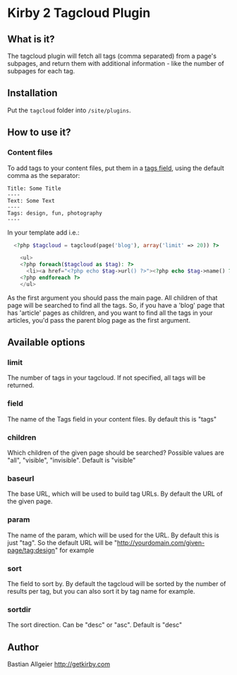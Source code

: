 # Kirby 2 Tagcloud Plugin

## What is it?

The tagcloud plugin will fetch all tags (comma separated) from a page's subpages, and return them with additional information - like the number of subpages for each tag.

## Installation

Put the `tagcloud` folder into `/site/plugins`.

## How to use it?

### Content files

To add tags to your content files, put them in a [tags field](https://getkirby.com/docs/cheatsheet/panel-fields/tags), using the default comma as the separator:

	Title: Some Title
	----
	Text: Some Text
	----
	Tags: design, fun, photography
	----

In your template add i.e.:

``` php
  <?php $tagcloud = tagcloud(page('blog'), array('limit' => 20)) ?>

	<ul>
	<?php foreach($tagcloud as $tag): ?>
	  <li><a href="<?php echo $tag->url() ?>"><?php echo $tag->name() ?></a></li>
	<?php endforeach ?>
	</ul>
```

As the first argument you should pass the main page. All children of that page will be searched to find all the tags. So, if you have a 'blog' page that has 'article' pages as children, and you want to find all the tags in your articles, you'd pass the parent blog page as the first argument.

## Available options

### limit

The number of tags in your tagcloud. If not specified, all tags will be returned.

### field

The name of the Tags field in your content files. By default this is "tags"

### children

Which children of the given page should be searched? Possible values are "all", "visible", "invisible". Default is "visible"

### baseurl

The base URL, which will be used to build tag URLs. By default the URL of the given page.

### param

The name of the param, which will be used for the URL. By default this is just "tag". So the default URL will be "http://yourdomain.com/given-page/tag:design" for example

### sort

The field to sort by. By default the tagcloud will be sorted by the number of results per tag, but you can also sort it by tag name for example.

### sortdir

The sort direction. Can be "desc" or "asc". Default is "desc"

## Author
Bastian Allgeier
<http://getkirby.com>
